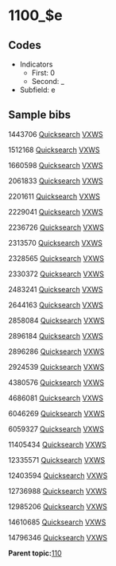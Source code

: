 # 1100\_$e

## Codes

-   Indicators
    -   First: 0
    -   Second: \_
-   Subfield: e

## Sample bibs

1443706 [Quicksearch](https://search.library.yale.edu/catalog/1443706) [VXWS](http://prodorbis.library.yale.edu:7014/vxws/GetHoldingsService?bibId=1443706)

1512168 [Quicksearch](https://search.library.yale.edu/catalog/1512168) [VXWS](http://prodorbis.library.yale.edu:7014/vxws/GetHoldingsService?bibId=1512168)

1660598 [Quicksearch](https://search.library.yale.edu/catalog/1660598) [VXWS](http://prodorbis.library.yale.edu:7014/vxws/GetHoldingsService?bibId=1660598)

2061833 [Quicksearch](https://search.library.yale.edu/catalog/2061833) [VXWS](http://prodorbis.library.yale.edu:7014/vxws/GetHoldingsService?bibId=2061833)

2201611 [Quicksearch](https://search.library.yale.edu/catalog/2201611) [VXWS](http://prodorbis.library.yale.edu:7014/vxws/GetHoldingsService?bibId=2201611)

2229041 [Quicksearch](https://search.library.yale.edu/catalog/2229041) [VXWS](http://prodorbis.library.yale.edu:7014/vxws/GetHoldingsService?bibId=2229041)

2236726 [Quicksearch](https://search.library.yale.edu/catalog/2236726) [VXWS](http://prodorbis.library.yale.edu:7014/vxws/GetHoldingsService?bibId=2236726)

2313570 [Quicksearch](https://search.library.yale.edu/catalog/2313570) [VXWS](http://prodorbis.library.yale.edu:7014/vxws/GetHoldingsService?bibId=2313570)

2328565 [Quicksearch](https://search.library.yale.edu/catalog/2328565) [VXWS](http://prodorbis.library.yale.edu:7014/vxws/GetHoldingsService?bibId=2328565)

2330372 [Quicksearch](https://search.library.yale.edu/catalog/2330372) [VXWS](http://prodorbis.library.yale.edu:7014/vxws/GetHoldingsService?bibId=2330372)

2483241 [Quicksearch](https://search.library.yale.edu/catalog/2483241) [VXWS](http://prodorbis.library.yale.edu:7014/vxws/GetHoldingsService?bibId=2483241)

2644163 [Quicksearch](https://search.library.yale.edu/catalog/2644163) [VXWS](http://prodorbis.library.yale.edu:7014/vxws/GetHoldingsService?bibId=2644163)

2858084 [Quicksearch](https://search.library.yale.edu/catalog/2858084) [VXWS](http://prodorbis.library.yale.edu:7014/vxws/GetHoldingsService?bibId=2858084)

2896184 [Quicksearch](https://search.library.yale.edu/catalog/2896184) [VXWS](http://prodorbis.library.yale.edu:7014/vxws/GetHoldingsService?bibId=2896184)

2896286 [Quicksearch](https://search.library.yale.edu/catalog/2896286) [VXWS](http://prodorbis.library.yale.edu:7014/vxws/GetHoldingsService?bibId=2896286)

2924539 [Quicksearch](https://search.library.yale.edu/catalog/2924539) [VXWS](http://prodorbis.library.yale.edu:7014/vxws/GetHoldingsService?bibId=2924539)

4380576 [Quicksearch](https://search.library.yale.edu/catalog/4380576) [VXWS](http://prodorbis.library.yale.edu:7014/vxws/GetHoldingsService?bibId=4380576)

4686081 [Quicksearch](https://search.library.yale.edu/catalog/4686081) [VXWS](http://prodorbis.library.yale.edu:7014/vxws/GetHoldingsService?bibId=4686081)

6046269 [Quicksearch](https://search.library.yale.edu/catalog/6046269) [VXWS](http://prodorbis.library.yale.edu:7014/vxws/GetHoldingsService?bibId=6046269)

6059327 [Quicksearch](https://search.library.yale.edu/catalog/6059327) [VXWS](http://prodorbis.library.yale.edu:7014/vxws/GetHoldingsService?bibId=6059327)

11405434 [Quicksearch](https://search.library.yale.edu/catalog/11405434) [VXWS](http://prodorbis.library.yale.edu:7014/vxws/GetHoldingsService?bibId=11405434)

12335571 [Quicksearch](https://search.library.yale.edu/catalog/12335571) [VXWS](http://prodorbis.library.yale.edu:7014/vxws/GetHoldingsService?bibId=12335571)

12403594 [Quicksearch](https://search.library.yale.edu/catalog/12403594) [VXWS](http://prodorbis.library.yale.edu:7014/vxws/GetHoldingsService?bibId=12403594)

12736988 [Quicksearch](https://search.library.yale.edu/catalog/12736988) [VXWS](http://prodorbis.library.yale.edu:7014/vxws/GetHoldingsService?bibId=12736988)

12985206 [Quicksearch](https://search.library.yale.edu/catalog/12985206) [VXWS](http://prodorbis.library.yale.edu:7014/vxws/GetHoldingsService?bibId=12985206)

14610685 [Quicksearch](https://search.library.yale.edu/catalog/14610685) [VXWS](http://prodorbis.library.yale.edu:7014/vxws/GetHoldingsService?bibId=14610685)

14796346 [Quicksearch](https://search.library.yale.edu/catalog/14796346) [VXWS](http://prodorbis.library.yale.edu:7014/vxws/GetHoldingsService?bibId=14796346)

**Parent topic:**[110](../../tags/110/110.md)

